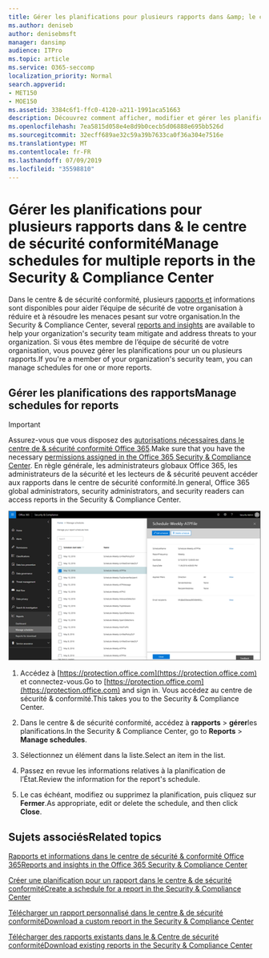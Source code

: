 ```yaml
---
title: Gérer les planifications pour plusieurs rapports dans &amp; le centre de sécurité conformité
ms.author: deniseb
author: denisebmsft
manager: dansimp
audience: ITPro
ms.topic: article
ms.service: O365-seccomp
localization_priority: Normal
search.appverid:
- MET150
- MOE150
ms.assetid: 3384c6f1-ffc0-4120-a211-1991aca51663
description: Découvrez comment afficher, modifier et gérer les planifications des rapports dans le centre &amp; de sécurité et de conformité.
ms.openlocfilehash: 7ea5815d058e4e8d9b0cecb5d06888e695bb526d
ms.sourcegitcommit: 32ecff689ae32c59a39b7633ca0f36a304e7516e
ms.translationtype: MT
ms.contentlocale: fr-FR
ms.lasthandoff: 07/09/2019
ms.locfileid: "35598810"
---
```

# <a name="manage-schedules-for-multiple-reports-in-the-security-amp-compliance-center"></a><span data-ttu-id="aa9ee-103">Gérer les planifications pour plusieurs rapports dans &amp; le centre de sécurité conformité</span><span class="sxs-lookup"><span data-stu-id="aa9ee-103">Manage schedules for multiple reports in the Security &amp; Compliance Center</span></span>

<span data-ttu-id="aa9ee-104">Dans le centre &amp; de sécurité conformité, plusieurs [rapports et](reports-and-insights-in-security-and-compliance.md) informations sont disponibles pour aider l’équipe de sécurité de votre organisation à réduire et à résoudre les menaces pesant sur votre organisation.</span><span class="sxs-lookup"><span data-stu-id="aa9ee-104">In the Security &amp; Compliance Center, several [reports and insights](reports-and-insights-in-security-and-compliance.md) are available to help your organization's security team mitigate and address threats to your organization.</span></span> <span data-ttu-id="aa9ee-105">Si vous êtes membre de l’équipe de sécurité de votre organisation, vous pouvez gérer les planifications pour un ou plusieurs rapports.</span><span class="sxs-lookup"><span data-stu-id="aa9ee-105">If you're a member of your organization's security team, you can manage schedules for one or more reports.</span></span> 
  
## <a name="manage-schedules-for-reports"></a><span data-ttu-id="aa9ee-106">Gérer les planifications des rapports</span><span class="sxs-lookup"><span data-stu-id="aa9ee-106">Manage schedules for reports</span></span>

> [!IMPORTANT]
> <span data-ttu-id="aa9ee-107">Assurez-vous que vous disposez des [autorisations nécessaires dans le centre de &amp; sécurité conformité Office 365](permissions-in-the-security-and-compliance-center.md).</span><span class="sxs-lookup"><span data-stu-id="aa9ee-107">Make sure that you have the necessary [permissions assigned in the Office 365 Security &amp; Compliance Center](permissions-in-the-security-and-compliance-center.md).</span></span> <span data-ttu-id="aa9ee-108">En règle générale, les administrateurs globaux Office 365, les administrateurs de la sécurité et les lecteurs de &amp; sécurité peuvent accéder aux rapports dans le centre de sécurité conformité.</span><span class="sxs-lookup"><span data-stu-id="aa9ee-108">In general, Office 365 global administrators, security administrators, and security readers can access reports in the Security &amp; Compliance Center.</span></span> 
  
![Dans le centre &amp; de sécurité conformité, choisissez \> rapports gérer les planifications](media/efa5e2f9-bf73-4f85-acea-f1ca7e2bca5e.png)

1. <span data-ttu-id="aa9ee-110">Accédez à [https://protection.office.com](https://protection.office.com) et connectez-vous.</span><span class="sxs-lookup"><span data-stu-id="aa9ee-110">Go to [https://protection.office.com](https://protection.office.com) and sign in.</span></span> <span data-ttu-id="aa9ee-111">Vous accédez au centre de sécurité & conformité.</span><span class="sxs-lookup"><span data-stu-id="aa9ee-111">This takes you to the Security & Compliance Center.</span></span>

2. <span data-ttu-id="aa9ee-112">Dans le centre &amp; de sécurité conformité, accédez à **rapports** \> **gérer**les planifications.</span><span class="sxs-lookup"><span data-stu-id="aa9ee-112">In the Security &amp; Compliance Center, go to **Reports** \> **Manage schedules**.</span></span>
    
3. <span data-ttu-id="aa9ee-113">Sélectionnez un élément dans la liste.</span><span class="sxs-lookup"><span data-stu-id="aa9ee-113">Select an item in the list.</span></span>
    
4. <span data-ttu-id="aa9ee-114">Passez en revue les informations relatives à la planification de l’État.</span><span class="sxs-lookup"><span data-stu-id="aa9ee-114">Review the information for the report's schedule.</span></span>
    
5. <span data-ttu-id="aa9ee-115">Le cas échéant, modifiez ou supprimez la planification, puis cliquez sur **Fermer**.</span><span class="sxs-lookup"><span data-stu-id="aa9ee-115">As appropriate, edit or delete the schedule, and then click **Close**.</span></span>
    
## <a name="related-topics"></a><span data-ttu-id="aa9ee-116">Sujets associés</span><span class="sxs-lookup"><span data-stu-id="aa9ee-116">Related topics</span></span>

[<span data-ttu-id="aa9ee-117">Rapports et informations dans le centre de sécurité &amp; conformité Office 365</span><span class="sxs-lookup"><span data-stu-id="aa9ee-117">Reports and insights in the Office 365 Security &amp; Compliance Center</span></span>](reports-and-insights-in-security-and-compliance.md)
  
[<span data-ttu-id="aa9ee-118">Créer une planification pour un rapport dans le centre &amp; de sécurité conformité</span><span class="sxs-lookup"><span data-stu-id="aa9ee-118">Create a schedule for a report in the Security &amp; Compliance Center</span></span>](create-a-schedule-for-a-report.md)
  
[<span data-ttu-id="aa9ee-119">Télécharger un rapport personnalisé dans le centre &amp; de sécurité conformité</span><span class="sxs-lookup"><span data-stu-id="aa9ee-119">Download a custom report in the Security &amp; Compliance Center</span></span>](set-up-and-download-a-custom-report.md)
  
[<span data-ttu-id="aa9ee-120">Télécharger des rapports existants dans le &amp; Centre de sécurité conformité</span><span class="sxs-lookup"><span data-stu-id="aa9ee-120">Download existing reports in the Security &amp; Compliance Center</span></span>](download-existing-reports.md)
  

